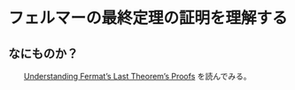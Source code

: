 <!doctype html>
<html lang="ja">
    <head>
        <meta charset="utf-8" />
        <title>類推が破綻するとき</title>
        <style type="text/css">
            p
            {
                padding-left: 2em;
            }
        </style>
    </head>
    <body>
        <h1><center>フェルマーの最終定理の証明を理解する</center></h1>
        <h2>なにものか？</h2>
        <p>
            <a href="https://www.arxiv.org/abs/2508.10362">Understanding Fermat’s Last Theorem’s Proofs</a> を読んでみる。
          　
        </p>
    </body>
</html>    
